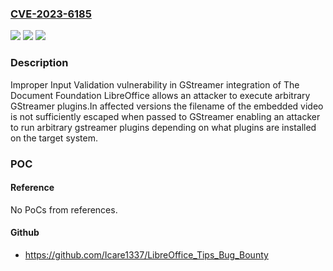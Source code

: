 ### [CVE-2023-6185](https://cve.mitre.org/cgi-bin/cvename.cgi?name=CVE-2023-6185)
![](https://img.shields.io/static/v1?label=Product&message=LibreOffice&color=blue)
![](https://img.shields.io/static/v1?label=Version&message=7.5%3C%207.5.9%20&color=brighgreen)
![](https://img.shields.io/static/v1?label=Vulnerability&message=n%2Fa&color=brighgreen)

### Description

Improper Input Validation vulnerability in GStreamer integration of The Document Foundation LibreOffice allows an attacker to execute arbitrary GStreamer plugins.In affected versions the filename of the embedded video is not sufficiently escaped when passed to GStreamer enabling an attacker to run arbitrary gstreamer plugins depending on what plugins are installed on the target system.

### POC

#### Reference
No PoCs from references.

#### Github
- https://github.com/Icare1337/LibreOffice_Tips_Bug_Bounty

